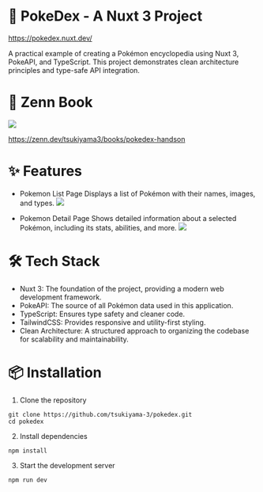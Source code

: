 # 🚀 PokeDex - A Nuxt 3 Project

https://pokedex.nuxt.dev/

A practical example of creating a Pokémon encyclopedia using Nuxt 3, PokeAPI, and TypeScript. This project demonstrates clean architecture principles and type-safe API integration.

# 📘 Zenn Book

![](https://res.cloudinary.com/dyoyv8djx/image/upload/v1736578179/PokeDex/Frame_50_lblafr.png)

https://zenn.dev/tsukiyama3/books/pokedex-handson

# ✨ Features

- Pokemon List Page
  Displays a list of Pokémon with their names, images, and types.
  ![](https://res.cloudinary.com/dyoyv8djx/image/upload/v1736010904/PokeDex/%E3%82%B9%E3%82%AF%E3%83%AA%E3%83%BC%E3%83%B3%E3%82%B7%E3%83%A7%E3%83%83%E3%83%88_2025-01-05_1.55.32_jlkt58.png)

- Pokemon Detail Page
  Shows detailed information about a selected Pokémon, including its stats, abilities, and more.
  ![](https://res.cloudinary.com/dyoyv8djx/image/upload/v1736010904/PokeDex/%E3%82%B9%E3%82%AF%E3%83%AA%E3%83%BC%E3%83%B3%E3%82%B7%E3%83%A7%E3%83%83%E3%83%88_2025-01-05_1.55.44_hgso0n.png)

# 🛠️ Tech Stack

- Nuxt 3: The foundation of the project, providing a modern web development framework.
- PokeAPI: The source of all Pokémon data used in this application.
- TypeScript: Ensures type safety and cleaner code.
- TailwindCSS: Provides responsive and utility-first styling.
- Clean Architecture: A structured approach to organizing the codebase for scalability and maintainability.

# 📦 Installation

1. Clone the repository

```
git clone https://github.com/tsukiyama-3/pokedex.git
cd pokedex
```

2. Install dependencies

```
npm install
```

3. Start the development server

```
npm run dev
```
